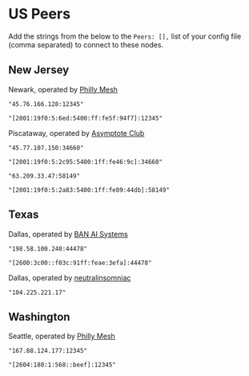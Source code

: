 # US Peers

Add the strings from the below to the `Peers: [],` list of your config file (comma separated) to connect to these nodes.

## New Jersey

Newark, operated by [Philly Mesh](https://phillymesh.net)

`"45.76.166.128:12345"`

`"[2001:19f0:5:6ed:5400:ff:fe5f:94f7]:12345"`

Piscataway, operated by [Asymptote Club](https://asymptote.club)

`"45.77.107.150:34660"`

`"[2001:19f0:5:2c95:5400:1ff:fe46:9c]:34660"`

`"63.209.33.47:58149"`

`"[2001:19f0:5:2a83:5400:1ff:fe89:44db]:58149"`

## Texas

Dallas, operated by [BAN AI Systems](https://ban.ai/)

`"198.58.100.240:44478"`

`"[2600:3c00::f03c:91ff:feae:3efa]:44478"`

Dallas, operated by [neutralinsomniac](https://github.com/neutralinsomniac)

`"104.225.221.17"`

## Washington

Seattle, operated by [Philly Mesh](https://phillymesh.net)

`"167.88.124.177:12345"`

`"[2604:180:1:568::beef]:12345"`
